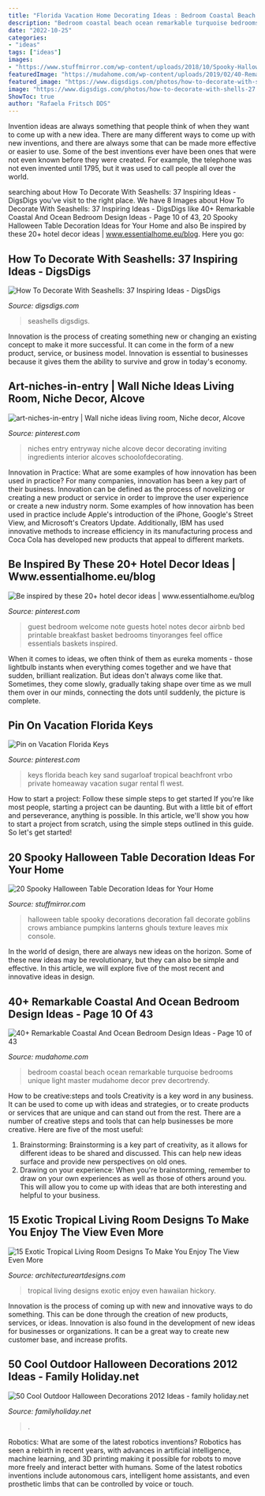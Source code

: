 ```yaml
---
title: "Florida Vacation Home Decorating Ideas : Bedroom Coastal Beach Ocean Remarkable Turquoise Bedrooms Unique Light Master Mudahome Decor Prev Decortrendy"
description: "Bedroom coastal beach ocean remarkable turquoise bedrooms unique light master mudahome decor prev decortrendy"
date: "2022-10-25"
categories:
- "ideas"
tags: ["ideas"]
images:
- "https://www.stuffmirror.com/wp-content/uploads/2018/10/Spooky-Halloween-Table-Decorations4.jpg"
featuredImage: "https://mudahome.com/wp-content/uploads/2019/02/40-Remarkable-Coastal-And-Ocean-Bedroom-Design-Ideas-12.jpg"
featured_image: "https://www.digsdigs.com/photos/how-to-decorate-with-shells-27.jpg"
image: "https://www.digsdigs.com/photos/how-to-decorate-with-shells-27.jpg"
ShowToc: true
author: "Rafaela Fritsch DDS"
---
```



Invention ideas are always something that people think of when they want to come up with a new idea. There are many different ways to come up with new inventions, and there are always some that can be made more effective or easier to use. Some of the best inventions ever have been ones that were not even known before they were created. For example, the telephone was not even invented until 1795, but it was used to call people all over the world.

	

		
searching about How To Decorate With Seashells: 37 Inspiring Ideas - DigsDigs you've visit to the right place. We have 8 Images about How To Decorate With Seashells: 37 Inspiring Ideas - DigsDigs like 40+ Remarkable Coastal And Ocean Bedroom Design Ideas - Page 10 of 43, 20 Spooky Halloween Table Decoration Ideas for Your Home and also Be inspired by these 20+ hotel decor ideas | www.essentialhome.eu/blog. Here you go:
		
    
## How To Decorate With Seashells: 37 Inspiring Ideas - DigsDigs

<img loading=lazy src="https://www.digsdigs.com/photos/how-to-decorate-with-shells-27.jpg" onerror="this.onerror=null;this.src='https://tse4.mm.bing.net/th?id=OIP.iauLEiZ2Ey4dtBr79jYPhgAAAA&amp;pid=15.1';" alt="How To Decorate With Seashells: 37 Inspiring Ideas - DigsDigs">

_Source: digsdigs.com_

>seashells digsdigs. 

	

Innovation is the process of creating something new or changing an existing concept to make it more successful. It can come in the form of a new product, service, or business model. Innovation is essential to businesses because it gives them the ability to survive and grow in today's economy.

    
## Art-niches-in-entry | Wall Niche Ideas Living Room, Niche Decor, Alcove

<img loading=lazy src="https://i.pinimg.com/736x/68/85/3b/68853bdf983fd7f8f7ae1b43b5bc5ce6.jpg" onerror="this.onerror=null;this.src='https://tse1.mm.bing.net/th?id=OIP.UypCqwQu6RkAhvQIvL7RPwHaLJ&amp;pid=15.1';" alt="art-niches-in-entry | Wall niche ideas living room, Niche decor, Alcove">

_Source: pinterest.com_

>niches entry entryway niche alcove decor decorating inviting ingredients interior alcoves schoolofdecorating. 

	

Innovation in Practice: What are some examples of how innovation has been used in practice?
For many companies, innovation has been a key part of their business. Innovation can be defined as the process of novelizing or creating a new product or service in order to improve the user experience or create a new industry norm. 
Some examples of how innovation has been used in practice include Apple's introduction of the iPhone, Google's Street View, and Microsoft's Creators Update. Additionally, IBM has used innovative methods to increase efficiency in its manufacturing process and Coca Cola has developed new products that appeal to different markets.

    
## Be Inspired By These 20+ Hotel Decor Ideas | Www.essentialhome.eu/blog

<img loading=lazy src="https://i.pinimg.com/736x/8f/bb/7d/8fbb7d750b7f226b4aac2c8c0e05571d.jpg" onerror="this.onerror=null;this.src='https://tse1.mm.bing.net/th?id=OIP.VQrQ5y0k12Sa2me3ysxu9gHaKA&amp;pid=15.1';" alt="Be inspired by these 20+ hotel decor ideas | www.essentialhome.eu/blog">

_Source: pinterest.com_

>guest bedroom welcome note guests hotel notes decor airbnb bed printable breakfast basket bedrooms tinyoranges feel office essentials baskets inspired. 

	

When it comes to ideas, we often think of them as eureka moments - those lightbulb instants when everything comes together and we have that sudden, brilliant realization. But ideas don't always come like that. Sometimes, they come slowly, gradually taking shape over time as we mull them over in our minds, connecting the dots until suddenly, the picture is complete.

    
## Pin On Vacation Florida Keys

<img loading=lazy src="https://i.pinimg.com/736x/df/ea/e9/dfeae9fe0975e4ed4897ad88654b7bf9--fl-keys-florida-keys.jpg" onerror="this.onerror=null;this.src='https://tse3.mm.bing.net/th?id=OIP.9AoQiPfG4AdaWbFJNFiU1gHaFj&amp;pid=15.1';" alt="Pin on Vacation Florida Keys">

_Source: pinterest.com_

>keys florida beach key sand sugarloaf tropical beachfront vrbo private homeaway vacation sugar rental fl west. 

	

How to start a project: Follow these simple steps to get started
If you're like most people, starting a project can be daunting. But with a little bit of effort and perseverance, anything is possible. In this article, we'll show you how to start a project from scratch, using the simple steps outlined in this guide. So let's get started!

    
## 20 Spooky Halloween Table Decoration Ideas For Your Home

<img loading=lazy src="https://www.stuffmirror.com/wp-content/uploads/2018/10/Spooky-Halloween-Table-Decorations4.jpg" onerror="this.onerror=null;this.src='https://tse1.mm.bing.net/th?id=OIP.3vfQPOfzYDmrnQFtTJfXDQHaJ0&amp;pid=15.1';" alt="20 Spooky Halloween Table Decoration Ideas for Your Home">

_Source: stuffmirror.com_

>halloween table spooky decorations decoration fall decorate goblins crows ambiance pumpkins lanterns ghouls texture leaves mix console. 

	

In the world of design, there are always new ideas on the horizon. Some of these new ideas may be revolutionary, but they can also be simple and effective. In this article, we will explore five of the most recent and innovative ideas in design.

    
## 40+ Remarkable Coastal And Ocean Bedroom Design Ideas - Page 10 Of 43

<img loading=lazy src="https://mudahome.com/wp-content/uploads/2019/02/40-Remarkable-Coastal-And-Ocean-Bedroom-Design-Ideas-12.jpg" onerror="this.onerror=null;this.src='https://tse1.mm.bing.net/th?id=OIP.43v8YLbR20qmIsZrKFcnGQHaK9&amp;pid=15.1';" alt="40+ Remarkable Coastal And Ocean Bedroom Design Ideas - Page 10 of 43">

_Source: mudahome.com_

>bedroom coastal beach ocean remarkable turquoise bedrooms unique light master mudahome decor prev decortrendy. 

	

How to be creative:steps and tools
Creativity is a key word in any business. It can be used to come up with ideas and strategies, or to create products or services that are unique and can stand out from the rest.
There are a number of creative steps and tools that can help businesses be more creative. Here are five of the most useful: 
1. Brainstorming: Brainstorming is a key part of creativity, as it allows for different ideas to be shared and discussed. This can help new ideas surface and provide new perspectives on old ones. 
2. Drawing on your experience: When you're brainstorming, remember to draw on your own experiences as well as those of others around you. This will allow you to come up with ideas that are both interesting and helpful to your business. 

    
## 15 Exotic Tropical Living Room Designs To Make You Enjoy The View Even More

<img loading=lazy src="http://www.architectureartdesigns.com/wp-content/uploads/2015/01/15-Exotic-Tropical-Living-Room-Designs-To-Make-You-Enjoy-The-View-Even-More-11-630x421.jpg" onerror="this.onerror=null;this.src='https://tse1.mm.bing.net/th?id=OIP.IUG-snBVLyXIRMXFtI06hAHaE8&amp;pid=15.1';" alt="15 Exotic Tropical Living Room Designs To Make You Enjoy The View Even More">

_Source: architectureartdesigns.com_

>tropical living designs exotic enjoy even hawaiian hickory. 

	

Innovation is the process of coming up with new and innovative ways to do something. This can be done through the creation of new products, services, or ideas. Innovation is also found in the development of new ideas for businesses or organizations. It can be a great way to create new customer base, and increase profits.

    
## 50 Cool Outdoor Halloween Decorations 2012 Ideas - Family Holiday.net

<img loading=lazy src="https://www.familyholiday.net/wp-content/uploads/2012/09/Cool-Outdoor-Halloween-Decorations-2012-Ideas_131.jpg" onerror="this.onerror=null;this.src='https://tse2.mm.bing.net/th?id=OIP.UfFHFHM41f342YAQOf1a0gHaHa&amp;pid=15.1';" alt="50 Cool Outdoor Halloween Decorations 2012 Ideas - family holiday.net">

_Source: familyholiday.net_

>. 

	

Robotics: What are some of the latest robotics inventions?
Robotics has seen a rebirth in recent years, with advances in artificial intelligence, machine learning, and 3D printing making it possible for robots to move more freely and interact better with humans. Some of the latest robotics inventions include autonomous cars, intelligent home assistants, and even prosthetic limbs that can be controlled by voice or touch.

